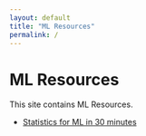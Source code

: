 ```yaml
---
layout: default 
title: "ML Resources"
permalink: /
---
```


# ML Resources

This site contains ML Resources.

- [Statistics for ML in 30 minutes](./stats-for-ml-in-30-minutes.md)